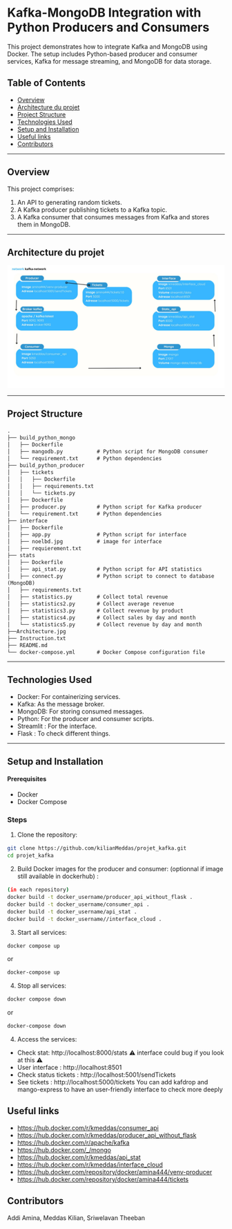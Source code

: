 # Kafka-MongoDB Integration with Python Producers and Consumers

This project demonstrates how to integrate Kafka and MongoDB using Docker. The setup includes Python-based producer and consumer services, Kafka for message streaming, and MongoDB for data storage.

## Table of Contents
- [Overview](#overview)
- [Architecture du projet](#architecture-du-projet)
- [Project Structure](#project-structure)
- [Technologies Used](#technologies-used)
- [Setup and Installation](#setup-and-installation)
- [Useful links](#useful-links)
- [Contributors](#contributors)

---

## Overview

This project comprises:
1. An API to generating random tickets.
2. A Kafka producer publishing tickets to a Kafka topic.
3. A Kafka consumer that consumes messages from Kafka and stores them in MongoDB.

---

## Architecture du projet
![Architecture](Archi.jpg)


---
## Project Structure

```plaintext
.
├── build_python_mongo
│   ├── Dockerfile
│   ├── mangodb.py           # Python script for MongoDB consumer
│   └── requirement.txt      # Python dependencies
├── build_python_producer
│   ├── tickets
│   │   ├── Dockerfile
│   │   ├── requirements.txt
│   │   └── tickets.py
│   ├── Dockerfile
│   ├── producer.py          # Python script for Kafka producer
│   └── requirement.txt      # Python dependencies
├── interface
│   ├── Dockerfile
│   ├── app.py               # Python script for interface
│   ├── noelbd.jpg           # image for interface
│   ├── requierement.txt
├── stats
│   ├── Dockerfile
│   ├── api_stat.py          # Python script for API statistics
│   ├── connect.py           # Python script to connect to database (MongoDB)
│   ├── requirements.txt
│   ├── statistics.py        # Collect total revenue
│   ├── statistics2.py       # Collect average revenue
│   ├── statistics3.py       # Collect revenue by product
│   ├── statistics4.py       # Collect sales by day and month
│   └── statistics5.py       # Collect revenue by day and month
├──Architecture.jpg
├── Instruction.txt
├── README.md
└── docker-compose.yml       # Docker Compose configuration file
```
---

## Technologies Used
* Docker: For containerizing services.
* Kafka: As the message broker.
* MongoDB: For storing consumed messages.
* Python: For the producer and consumer scripts.
* Streamlit : For the interface.
* Flask : To check different things.

---
## Setup and Installation

#### Prerequisites
* Docker
* Docker Compose

### Steps
1) Clone the repository:
``` bash
git clone https://github.com/kilianMeddas/projet_kafka.git
cd projet_kafka
```

2) Build Docker images for the producer and consumer: (optionnal if image still available in dockerhub) :

```bash
(in each repository)
docker build -t docker_username/producer_api_without_flask .
docker build -t docker_username/consumer_api .
docker build -t docker_username/api_stat .
docker build -t docker_username//interface_cloud .
```

3) Start all services:
```bash
docker compose up
```
or
```bash
docker-compose up
```
4) Stop all services:
```bash
docker compose down
```
or
```bash
docker-compose down
```
4) Access the services:
* Check stat: http://localhost:8000/stats   :warning: interface could bug if you look at this :warning:
* User interface : http://localhost:8501
* Check status tickets : http://localhost:5001/sendTickets
* See tickets : http://localhost:5000/tickets
You can add kafdrop and mango-express to have an user-friendly interface to check more deeply

## Useful links
* https://hub.docker.com/r/kmeddas/consumer_api
* https://hub.docker.com/r/kmeddas/producer_api_without_flask
* https://hub.docker.com/r/apache/kafka
* https://hub.docker.com/_/mongo
* https://hub.docker.com/r/kmeddas/api_stat
* https://hub.docker.com/r/kmeddas/interface_cloud
* https://hub.docker.com/repository/docker/amina444/venv-producer
* https://hub.docker.com/repository/docker/amina444/tickets

## Contributors
Addi Amina, Meddas Kilian, Sriwelavan Theeban
#
